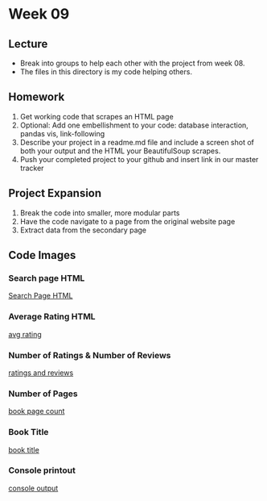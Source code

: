 # Week 09

## Lecture
* Break into groups to help each other with the project from week 08.
* The files in this directory is my code helping others.

## Homework
1. Get working code that scrapes an HTML page
2. Optional: Add one embellishment to your code: database interaction, pandas vis, link-following
3. Describe your project in a readme.md file and include a screen shot of both your output and the HTML your BeautifulSoup scrapes. 
4. Push your completed project to your github and insert link in our master tracker 

## Project Expansion
1. Break the code into smaller, more modular parts
2. Have the code navigate to a page from the original website page
3. Extract data from the secondary page

## Code Images
### Search page HTML
[Search Page HTML](https://raw.githubusercontent.com/brandyn-gilbert/dat129_ccac/master/Week%2009/HTML_search_page.PNG)

### Average Rating HTML
[avg rating](https://raw.githubusercontent.com/brandyn-gilbert/dat129_ccac/master/Week%2009/HTML_avg_rating.PNG)

### Number of Ratings & Number of Reviews
[ratings and reviews](https://raw.githubusercontent.com/brandyn-gilbert/dat129_ccac/master/Week%2009/HTML_rating_review.PNG)

### Number of Pages
[book page count](https://raw.githubusercontent.com/brandyn-gilbert/dat129_ccac/master/Week%2009/HTML_page_count.PNG)

### Book Title
[book title](https://raw.githubusercontent.com/brandyn-gilbert/dat129_ccac/master/Week%2009/HTML_title.PNG)


### Console printout
[console output](https://raw.githubusercontent.com/brandyn-gilbert/dat129_ccac/master/Week%2009/Console_print.PNG)
